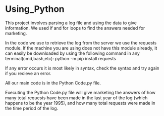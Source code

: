 # Using_Python
This project involves parsing a log file and using the data to give information. We used if and for loops to find the answers needed for marketing. 

In the code we use to retrieve the log from the server we use the requests module. 
If the machine you are using does not have this module already, it can easily be downloaded by using the following command in any terminal(cmd,bash,etc):
python -m pip install requests

If any error occurs it is most likely in syntax, check the syntax and try again if you recieve an error. 

All our main code is in the Python Code.py file.

Executing the Python Code.py file will give marketing the answers of how many total requests have been made in the last year of the log (which happens to be the year 1995), and how many total requests were made in the time period of the log. 
